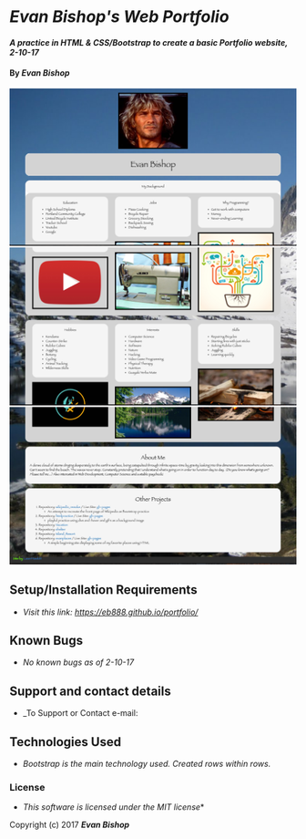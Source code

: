 # _Evan Bishop's Web Portfolio_

#### _A practice in HTML & CSS/Bootstrap to create a basic Portfolio website, 2-10-17_

#### By _Evan Bishop_

<!-- ## Description

_{This is a detailed description of your application. Its purpose and usage.  Give as much detail as needed to explain what the application does, and any other information you want users or other developers to have. }_ -->

<img src="/img/portfolio1.png"/>
<img src="/img/portfolio2.png"/>
<img src="/img/portfolio3.png"/>

## Setup/Installation Requirements

* _Visit this link: https://eb888.github.io/portfolio/_

## Known Bugs

* _No known bugs as of 2-10-17_

## Support and contact details

* _To Support or Contact e-mail:

## Technologies Used

* _Bootstrap is the main technology used. Created rows within rows._

### License

* _This software is licensed under the MIT license_*

Copyright (c) 2017 **_Evan Bishop_**
